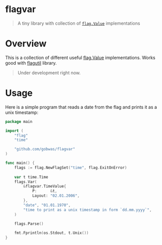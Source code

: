 # flagvar

> A tiny library with collection of [`flag.Value`][flagValue] implementations

# Overview

This is a collection of different useful [flag.Value][flagValue]
implementations. Works good with [flagutil][flagutil] library.

> Under development right now.

# Usage

Here is a simple program that reads a date from the flag and prints it as a
unix timestamp:

```go
package main

import (
	"flag"
	"time"

	"github.com/gobwas/flagvar"
)

func main() {
	flags := flag.NewFlagSet("time", flag.ExitOnError)	
	
	var t time.Time
	flags.Var(
		&flagvar.TimeValue{
			P:      &t,
			Layout: "02.01.2006",
		},
		"date", "01.01.1970",
		"time to print as a unix timestamp in form `dd.mm.yyyy`",
	)
	
	flags.Parse()

	fmt.Fprintln(os.Stdout, t.Unix())	
}
```

[flagValue]: https://golang.org/pkg/flag#FlagSet
[flagutil]: https://github.com/gobwas/flagutil
